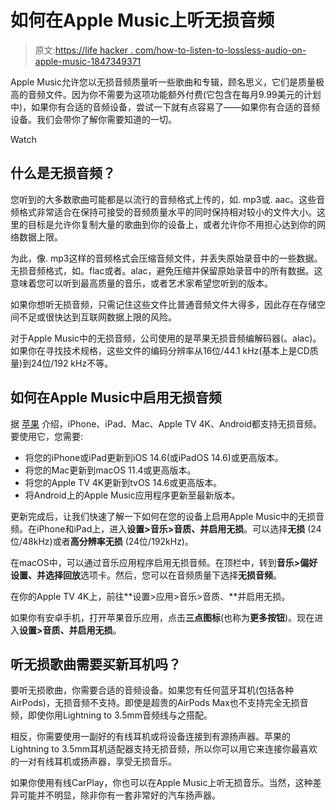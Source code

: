 # 如何在Apple Music上听无损音频

> 原文:[https://life hacker . com/how-to-listen-to-lossless-audio-on-apple-music-1847349371](https://lifehacker.com/how-to-listen-to-lossless-audio-on-apple-music-1847349371)

Apple Music允许您以无损音频质量听一些歌曲和专辑，顾名思义，它们是质量极高的音频文件。因为你不需要为这项功能额外付费(它包含在每月9.99美元的计划中)，如果你有合适的音频设备，尝试一下就有点容易了——如果你有合适的音频设备。我们会带你了解你需要知道的一切。

Watch

## 什么是无损音频？

您听到的大多数歌曲可能都是以流行的音频格式上传的，如. mp3或. aac。这些音频格式非常适合在保持可接受的音频质量水平的同时保持相对较小的文件大小。这里的目标是允许你复制大量的歌曲到你的设备上，或者允许你不用担心达到你的网络数据上限。

为此，像. mp3这样的音频格式会压缩音频文件，并丢失原始录音中的一些数据。无损音频格式，如。flac或者。alac，避免压缩并保留原始录音中的所有数据。这意味着您可以听到最高质量的音乐，或者艺术家希望您听到的版本。

如果你想听无损音频，只需记住这些文件比普通音频文件大得多，因此存在存储空间不足或很快达到互联网数据上限的风险。

对于Apple Music中的无损音频，公司使用的是苹果无损音频编解码器(。alac)。如果你在寻找技术规格，这些文件的编码分辨率从16位/44.1 kHz(基本上是CD质量)到24位/192 kHz不等。

## 如何在Apple Music中启用无损音频

据 [苹果](https://support.apple.com/en-us/HT212183) 介绍，iPhone、iPad、Mac、Apple TV 4K、Android都支持无损音频。要使用它，您需要:

*   将您的iPhone或iPad更新到iOS 14.6(或iPadOS 14.6)或更高版本。
*   将您的Mac更新到macOS 11.4或更高版本。
*   将您的Apple TV 4K更新到tvOS 14.6或更高版本。
*   将Android上的Apple Music应用程序更新至最新版本。

更新完成后，让我们快速了解一下如何在您的设备上启用Apple Music中的无损音频。在iPhone和iPad上，进入**设置>音乐>音质、**并启用**无损**。可以选择**无损** (24位/48kHz)或者**高分辨率无损** (24位/192kHz)。

在macOS中，可以通过音乐应用程序启用无损音频。在顶栏中，转到**音乐>偏好设置、**并选择**回放**选项卡。然后，您可以在音频质量下选择**无损音频**。

在你的Apple TV 4K上，前往**设置>应用>音乐>音质、**并启用无损。

如果你有安卓手机，打开苹果音乐应用，点击**三点图标**(也称为**更多按钮**)。现在进入**设置>音质、**并启用**无损**。

## 听无损歌曲需要买新耳机吗？

要听无损歌曲，你需要合适的音频设备。如果您有任何蓝牙耳机(包括各种AirPods)，无损音频不支持。即使是超贵的AirPods Max也不支持完全无损音频，即使你用Lightning to 3.5mm音频线与之搭配。

相反，你需要使用一副好的有线耳机或将设备连接到有源扬声器。苹果的Lightning to 3.5mm耳机适配器支持无损音频，所以你可以用它来连接你最喜欢的一对有线耳机或扬声器，享受无损音乐。

如果你使用有线CarPlay，你也可以在Apple Music上听无损音乐。当然，这种差异可能并不明显，除非你有一套非常好的汽车扬声器。